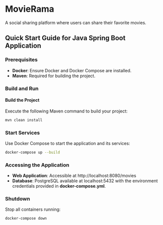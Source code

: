 # MovieRama

A social sharing platform where users can share their favorite movies.

## Quick Start Guide for Java Spring Boot Application

### Prerequisites

- **Docker**: Ensure Docker and Docker Compose are installed.
- **Maven**: Required for building the project.

### Build and Run

#### Build the Project

Execute the following Maven command to build your project:

```bash
mvn clean install
```

### Start Services

Use Docker Compose to start the application and its services:

```bash
docker-compose up --build
```

### Accessing the Application

- **Web Application**: Accessible at http://localhost:8080/movies
- **Database**: PostgreSQL available at localhost:5432 with the environment credentials provided in **docker-compose.yml**.

### Shutdown

Stop all containers running:

```bash
docker-compose down
```
